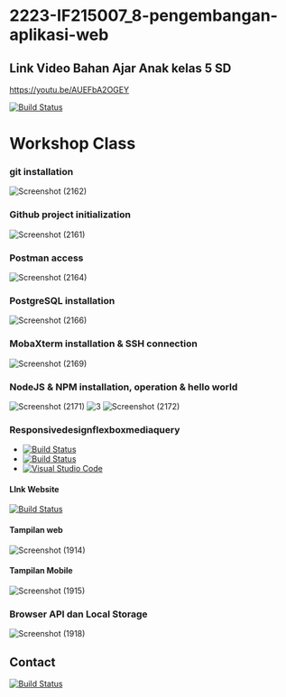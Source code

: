 # 2223-IF215007_8-pengembangan-aplikasi-web

## Link Video Bahan Ajar Anak kelas 5 SD

https://youtu.be/AUEFbA2OGEY

[![Build Status](https://img.shields.io/badge/YouTube-FF0000?style=for-the-badge&logo=youtube&logoColor=white)](https://youtu.be/AUEFbA2OGEY)

# Workshop Class

### git installation

![Screenshot (2162)](https://user-images.githubusercontent.com/100754364/208327118-754d07e3-3013-4034-9a3c-078fc6a571cb.png)

### Github project initialization

![Screenshot (2161)](https://user-images.githubusercontent.com/100754364/208327308-8da9cede-890c-45d2-a4ea-0b1c39ca5374.png)

### Postman access

![Screenshot (2164)](https://user-images.githubusercontent.com/100754364/208327414-2921bea8-4b5a-42bf-91c7-d5ed028153fc.png)

### PostgreSQL installation

![Screenshot (2166)](https://user-images.githubusercontent.com/100754364/208327786-c96636cd-c0d6-49d7-a02f-5421dd7d6bc8.png)

### MobaXterm installation & SSH connection

![Screenshot (2169)](https://user-images.githubusercontent.com/100754364/208328262-3fe805a4-7705-449b-90c1-17eabc63b405.png)

### NodeJS & NPM installation, operation & hello world
![Screenshot (2171)](https://user-images.githubusercontent.com/100754364/208329586-4520e889-2df2-48e4-a174-67635bf9b48a.png)
![3](https://user-images.githubusercontent.com/100754364/208329990-71f5a17c-1763-4b55-9220-6cd3999b88ff.png)
![Screenshot (2172)](https://user-images.githubusercontent.com/100754364/208330013-31cb5cdb-9684-4576-82a3-757c66beb633.png)

### Responsivedesignflexboxmediaquery
- [![Build Status](https://img.shields.io/badge/HTML5-E34F26?style=for-the-badge&logo=html5&logoColor=white)](https://www.w3schools.com/html/)
- [![Build Status](https://img.shields.io/badge/CSS-239120?&style=for-the-badge&logo=css3&logoColor=white)](https://www.w3schools.com/css/)
- [![Visual Studio Code](https://img.shields.io/badge/Visual_Studio_Code-0078D4?style=for-the-badge&logo=visual%20studio%20code&logoColor=white)](https://code.visualstudio.com/)

#### LInk Website

[![Build Status](https://img.shields.io/badge/Google_chrome-4285F4?style=for-the-badge&logo=Google-chrome&logoColor=white)](https://mgilangnurhlz.github.io/)

#### Tampilan web
![Screenshot (1914)](https://user-images.githubusercontent.com/100754364/190939988-a69708ff-f6cc-4868-804e-b4621dea88dc.png)

#### Tampilan Mobile
![Screenshot (1915)](https://user-images.githubusercontent.com/100754364/190939991-f37fc471-e6ed-48d0-9dcc-b85e8680fd3e.png)

### Browser API dan Local Storage
![Screenshot (1918)](https://user-images.githubusercontent.com/100754364/191556387-7a253754-a0fd-4ada-8c7e-9624ae0ea096.png)

## Contact

[![Build Status](https://img.shields.io/badge/Gmail-D14836?style=for-the-badge&logo=gmail&logoColor=white)](https://mail.google.com/mail/u/0/?view=cm&tf=1&fs=1&to=mgilangnurhaliz@gmail.com)
